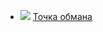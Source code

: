 * ![](/books/Триллеры/Дэн%20Браун/Точка%20обмана.jpg) [Точка обмана](/books/Триллеры/Дэн%20Браун/Точка%20обмана)